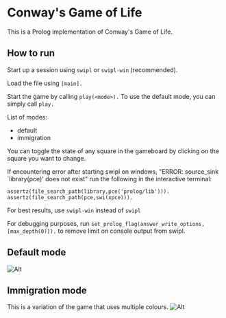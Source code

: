 # Conway's Game of Life
This is a Prolog implementation of Conway's Game of Life.

## How to run
Start up a session using ```swipl``` or ```swipl-win``` (recommended).

Load the file using
```[main].```

Start the game by calling ```play(<mode>).``` To use the default mode, you can simply call ```play.```

List of modes:
- default
- immigration

You can toggle the state of any square in the gameboard by clicking on the square you want to change.

If encountering error after starting swipl on windows,
"ERROR: source_sink `library(pce)' does not exist"
run the following in the interactive terminal:
```
assertz(file_search_path(library,pce('prolog/lib'))).
assertz(file_search_path(pce,swi(xpce))).
```

For best results, use ```swipl-win``` instead of ```swipl```

For debugging purposes, run ```set_prolog_flag(answer_write_options,[max_depth(0)]).``` to remove limit on console output from swipl.

## Default mode
![Alt](/img/pulsar-demo.jpg "Default mode")

## Immigration mode
This is a variation of the game that uses multiple colours.
![Alt](/img/immigration-demo.jpg "Immigration mode")
